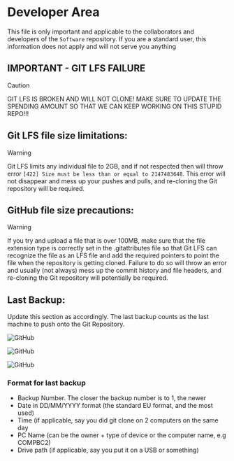 # Developer Area

This file is only important and applicable to the collaborators and developers of the `Software` repository. If you are a standard user, this information does not apply and will not serve you anything

## IMPORTANT - GIT LFS FAILURE

> [!CAUTION]
>
> GIT LFS IS BROKEN AND WILL NOT CLONE! MAKE SURE TO UPDATE THE SPENDING AMOUNT SO THAT WE CAN KEEP WORKING ON THIS STUPID REPO!!!
>
> 
## Git LFS file size limitations:

> [!WARNING]
>
> Git LFS limits any individual file to 2GB, and if not respected then will throw error ` [422] Size must be less than or equal to 2147483648
`. This error will not disappear and mess up your pushes and pulls, and re-cloning the Git repository will be required.

## GitHub file size precautions:

> [!WARNING]
>
> If you try and upload a file that is over 100MB, make sure that the file extension type is correctly set in the .gitattributes file so that Git LFS can recognize the file as an LFS file and add the required pointers to point the file when the repository is getting cloned. Failure to do so will throw an error and usually (not always) mess up the commit history and file headers, and re-cloning the Git repository will potentially be required.
> 
## Last Backup:

Update this section as accordingly. The last backup counts as the last machine to push onto the Git Repository.

![GitHub](https://img.shields.io/badge/1%3A%20Last%20Backup-11/04/2025%2012%3A31%20Gmaersoft42%20COMPBC-green) &nbsp;

![GitHub](https://img.shields.io/badge/2%3A%20Last%20Backup-07/04/2025%2021%3A01%20Gmaersoft42%20Laptop-blue) &nbsp;

![GitHub](https://img.shields.io/badge/3%3A%20Last%20Backup-Not%20Available-red) &nbsp;

### Format for last backup

 - Backup Number. The closer the backup number is to 1, the newer
 - Date in DD/MM/YYYY format (the standard EU format, and the most used)
 - Time (if applicable, say you did git clone on 2 computers on the same day
 - PC Name (can be the owner + type of device or the computer name, e.g COMPBC2)
 - Drive path (if applicable, say you put it on a USB or something)

